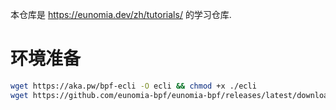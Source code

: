 本仓库是 https://eunomia.dev/zh/tutorials/ 的学习仓库.

# 环境准备

```bash
wget https://aka.pw/bpf-ecli -O ecli && chmod +x ./ecli
wget https://github.com/eunomia-bpf/eunomia-bpf/releases/latest/download/ecc && chmod +x ./ecc
```